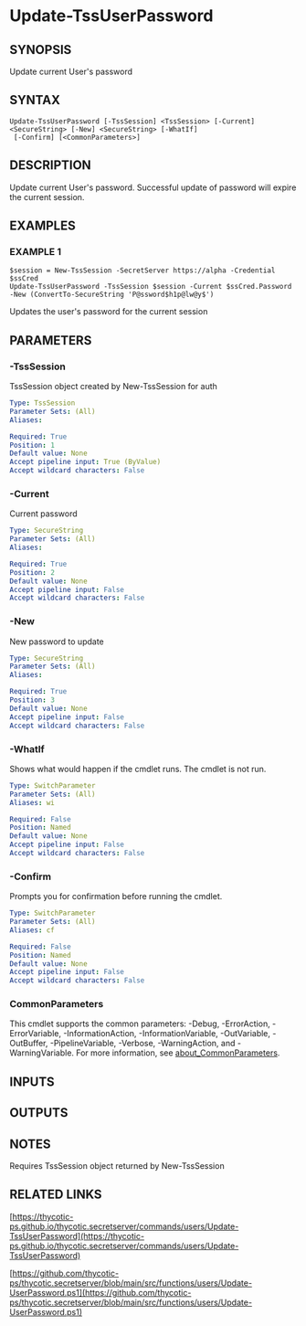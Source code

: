 # Update-TssUserPassword

## SYNOPSIS
Update current User's password

## SYNTAX

```
Update-TssUserPassword [-TssSession] <TssSession> [-Current] <SecureString> [-New] <SecureString> [-WhatIf]
 [-Confirm] [<CommonParameters>]
```

## DESCRIPTION
Update current User's password.
Successful update of password will expire the current session.

## EXAMPLES

### EXAMPLE 1
```
$session = New-TssSession -SecretServer https://alpha -Credential $ssCred
Update-TssUserPassword -TssSession $session -Current $ssCred.Password -New (ConvertTo-SecureString 'P@ssword$h1p@lw@y$')
```

Updates the user's password for the current session

## PARAMETERS

### -TssSession
TssSession object created by New-TssSession for auth

```yaml
Type: TssSession
Parameter Sets: (All)
Aliases:

Required: True
Position: 1
Default value: None
Accept pipeline input: True (ByValue)
Accept wildcard characters: False
```

### -Current
Current password

```yaml
Type: SecureString
Parameter Sets: (All)
Aliases:

Required: True
Position: 2
Default value: None
Accept pipeline input: False
Accept wildcard characters: False
```

### -New
New password to update

```yaml
Type: SecureString
Parameter Sets: (All)
Aliases:

Required: True
Position: 3
Default value: None
Accept pipeline input: False
Accept wildcard characters: False
```

### -WhatIf
Shows what would happen if the cmdlet runs.
The cmdlet is not run.

```yaml
Type: SwitchParameter
Parameter Sets: (All)
Aliases: wi

Required: False
Position: Named
Default value: None
Accept pipeline input: False
Accept wildcard characters: False
```

### -Confirm
Prompts you for confirmation before running the cmdlet.

```yaml
Type: SwitchParameter
Parameter Sets: (All)
Aliases: cf

Required: False
Position: Named
Default value: None
Accept pipeline input: False
Accept wildcard characters: False
```

### CommonParameters
This cmdlet supports the common parameters: -Debug, -ErrorAction, -ErrorVariable, -InformationAction, -InformationVariable, -OutVariable, -OutBuffer, -PipelineVariable, -Verbose, -WarningAction, and -WarningVariable. For more information, see [about_CommonParameters](http://go.microsoft.com/fwlink/?LinkID=113216).

## INPUTS

## OUTPUTS

## NOTES
Requires TssSession object returned by New-TssSession

## RELATED LINKS

[https://thycotic-ps.github.io/thycotic.secretserver/commands/users/Update-TssUserPassword](https://thycotic-ps.github.io/thycotic.secretserver/commands/users/Update-TssUserPassword)

[https://github.com/thycotic-ps/thycotic.secretserver/blob/main/src/functions/users/Update-UserPassword.ps1](https://github.com/thycotic-ps/thycotic.secretserver/blob/main/src/functions/users/Update-UserPassword.ps1)

